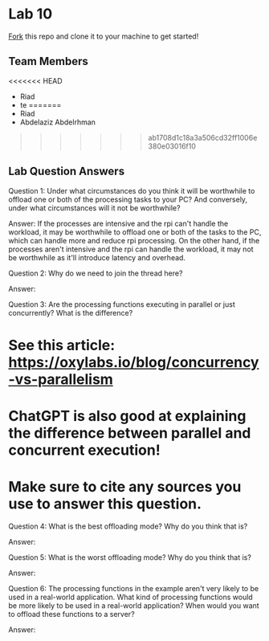 # Lab 10
[Fork](https://docs.github.com/en/get-started/quickstart/fork-a-repo) this repo and clone it to your machine to get started!

## Team Members
<<<<<<< HEAD
- Riad
- te
=======
- Riad 
- Abdelaziz Abdelrhman
>>>>>>> ab1708d1c18a3a506cd32ff1006e380e03016f10

## Lab Question Answers

Question 1: Under what circumstances do you think it will be worthwhile to offload one or both
of the processing tasks to your PC? And conversely, under what circumstances will it not be
worthwhile?

Answer: If the processes are intensive and the rpi can't handle the workload, it may be worthwhile to offload one or both of the tasks to the PC, which can handle more and reduce rpi processing. On the other hand, if the processes aren't intensive and the rpi can handle the workload, it may not be worthwhile as it'll introduce latency and overhead.

Question 2: Why do we need to join the thread here?

Answer:

Question 3: Are the processing functions executing in parallel or just concurrently? What is the difference?
# See this article: https://oxylabs.io/blog/concurrency-vs-parallelism
# ChatGPT is also good at explaining the difference between parallel and concurrent execution!
# Make sure to cite any sources you use to answer this question.

Question 4: What is the best offloading mode? Why do you think that is?

Answer:

Question 5: What is the worst offloading mode? Why do you think that is?

Answer:

Question 6: The processing functions in the example aren't very likely to be used in a real-world application. 
What kind of processing functions would be more likely to be used in a real-world application?
When would you want to offload these functions to a server?

Answer:
